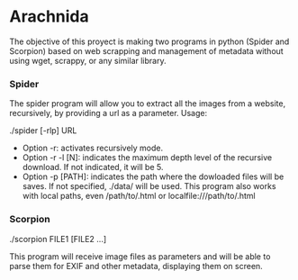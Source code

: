# Arachnida

The objective of this proyect is making two programs in python (Spider and Scorpion) based on web scrapping and management of metadata without using wget, scrappy, or any similar library.

### Spider

The spider program will allow you to extract all the images from a website, recursively, by providing a url as a parameter. Usage:

./spider [-rlp] URL

- Option -r: activates recursively mode.
- Option -r -l [N]: indicates the maximum depth level of the recursive download. If not indicated, it will be 5.
- Option -p [PATH]: indicates the path where the dowloaded files will be saves. If not specified, ./data/ will be used.
This program also works with local paths, even /path/to/.html or localfile:///path/to/.html

### Scorpion

./scorpion FILE1 [FILE2 ...]

This program will receive image files as parameters and will be able to parse them for EXIF and other metadata, displaying them on screen.